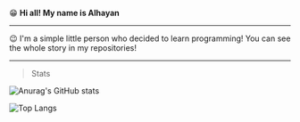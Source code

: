😁 **Hi all! My name is Alhayan**
<hr>

😉 I'm a simple little person who decided to learn programming! You can see the whole story in my repositories!
<hr>

> Stats


![Anurag's GitHub stats](https://github-readme-stats.vercel.app/api?username=AlHayan&show_icons=true&theme=radical)

![Top Langs](https://github-readme-stats.vercel.app/api/top-langs/?username=AlHayan&hide_progress=true)
